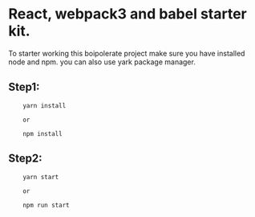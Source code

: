# React, webpack3 and babel starter kit.

To starter working this boipolerate project make sure you have installed node and npm. you can also use yark package manager.


## Step1: 
```
	yarn install
	
	or 
	
	npm install
```
## Step2:
```
	yarn start
	
	or
	
	npm run start
```
